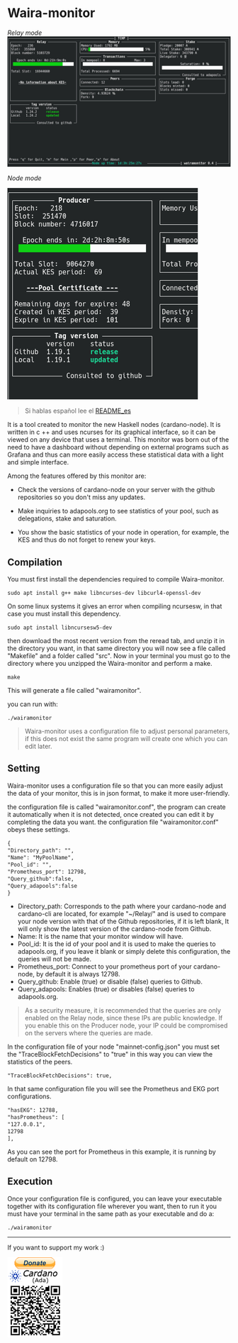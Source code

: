 # Waira-monitor
*Relay mode*
![ ](./images/monitor.jpg  "Relay mode")


*Node mode*

![ ](./images/monitor2.jpg  "Node mode")

>Si hablas español lee el  [README_es](README_es.md) 

It is a tool created to monitor the new Haskell nodes (cardano-node). It is written in c ++ and uses ncurses for its graphical interface, so it can be viewed on any device that uses a terminal.
This monitor was born out of the need to have a dashboard without depending on external programs such as Grafana and thus can more easily access these statistical data with a light and simple interface.

Among the features offered by this monitor are:

* Check the versions of cardano-node on your server with the github repositories so you don't miss any updates.

* Make inquiries to adapools.org to see statistics of your pool, such as delegations, stake and saturation.

* You show the basic statistics of your node in operation, for example, the KES and thus do not forget to renew your keys.


## Compilation

You must first install the dependencies required to compile Waira-monitor.

    sudo apt install g++ make libncurses-dev libcurl4-openssl-dev

On some linux systems it gives an error when compiling ncursesw, in that case you must install this dependency.

    sudo apt install libncursesw5-dev

then download the most recent version from the reread tab, and unzip it in the directory you want, in that same directory you will now see a file called "Makefile" and a folder called "src".
Now in your terminal you must go to the directory where you unzipped the Waira-monitor and perform a make.

    make

This will generate a file called "wairamonitor".

you can run with:

    ./wairamonitor

> Waira-monitor uses a configuration file to adjust personal parameters, if this does not exist the same program will create one which you can edit later.

## Setting

Waira-monitor uses a configuration file so that you can more easily adjust the data of your monitor, this is in json format, to make it more user-friendly.

the configuration file is called "wairamonitor.conf", the program can create it automatically when it is not detected, once created you can edit it by completing the data you want.
the configuration file "wairamonitor.conf" obeys these settings.

    {
    "Directory_path": "",
    "Name": "MyPoolName",
    "Pool_id": "",
    "Prometheus_port": 12798,
    "Query_github":false,
    "Query_adapools":false
    }
   
* Directory_path: Corresponds to the path where your cardano-node and cardano-cli are located, for example "~/Relay/" and is used to compare your node version with that of the Github repositories, if it is left blank, It will only show the latest version of the cardano-node from Github.
* Name: It is the name that your monitor window will have.
* Pool_id: It is the id of your pool and it is used to make the queries to adapools.org, if you leave it blank or simply delete this configuration, the queries will not be made.
* Prometheus_port: Connect to your prometheus port of your cardano-node, by default it is always 12798.
* Query_github: Enable (true) or disable (false) queries to Github.
* Query_adapools: Enables (true) or disables (false) queries to adapools.org.

>As a security measure, it is recommended that the queries are only enabled on the Relay node, since these IPs are public knowledge.
If you enable this  on the Producer node, your IP could be compromised on the servers where the queries are made.

In the configuration file of your node "mainnet-config.json" you must set the "TraceBlockFetchDecisions" to "true" in this way you can view the statistics of the peers.

	"TraceBlockFetchDecisions": true,

In that same configuration file you will see the Prometheus and EKG port configurations.

	"hasEKG": 12788,
	"hasPrometheus": [
	"127.0.0.1",
	12798
	],

As you can see the port for Prometheus in this example, it is running by default on 12798.


## Execution
Once your configuration file is configured, you can leave your executable together with its configuration file wherever you want, then to run it you must have your terminal in the same path as your executable and do a:

    ./wairamonitor



***

If you want to support my work :)

[![](https://raw.githubusercontent.com/Eztero/donacion/master/imagen/donate_cardano.png)](https://raw.githubusercontent.com/Eztero/donacion/master/texto/donate_cardano.txt)

